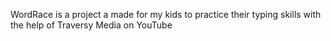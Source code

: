 WordRace is a project a made for my kids to practice their typing skills with the help of Traversy Media on YouTube
